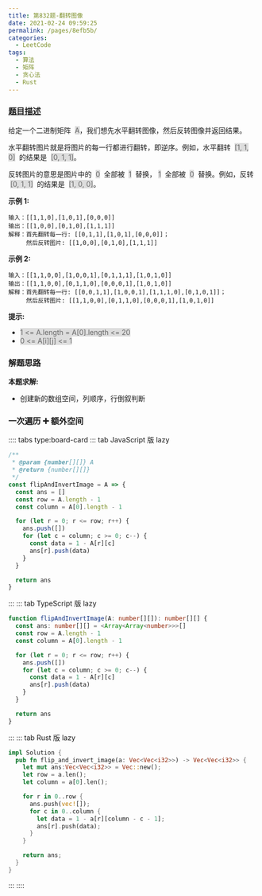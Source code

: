 ```yaml
---
title: 第832题-翻转图像
date: 2021-02-24 09:59:25
permalink: /pages/8efb5b/
categories:
  - LeetCode
tags:
  - 算法
  - 矩阵
  - 贪心法
  - Rust
---
```


### [题目描述](https://leetcode-cn.com/problems/flipping-an-image/)

给定一个二进制矩阵  <span style="background: #ddd; color: #666;">A</span>，我们想先水平翻转图像，然后反转图像并返回结果。

水平翻转图片就是将图片的每一行都进行翻转，即逆序。例如，水平翻转  <span style="background: #ddd; color: #666;">[1, 1, 0]</span>  的结果是  <span style="background: #ddd; color: #666;">[0, 1, 1]</span>。

反转图片的意思是图片中的  <span style="background: #ddd; color: #666;">0</span>  全部被  <span style="background: #ddd; color: #666;">1</span>  替换， <span style="background: #ddd; color: #666;">1</span>  全部被  <span style="background: #ddd; color: #666;">0</span>  替换。例如，反转  <span style="background: #ddd; color: #666;">[0, 1, 1]</span>  的结果是  <span style="background: #ddd; color: #666;">[1, 0, 0]</span>。

<!-- more -->

**示例 1:**

```
输入：[[1,1,0],[1,0,1],[0,0,0]]
输出：[[1,0,0],[0,1,0],[1,1,1]]
解释：首先翻转每一行: [[0,1,1],[1,0,1],[0,0,0]]；
     然后反转图片: [[1,0,0],[0,1,0],[1,1,1]]
```

**示例 2:**

```
输入：[[1,1,0,0],[1,0,0,1],[0,1,1,1],[1,0,1,0]]
输出：[[1,1,0,0],[0,1,1,0],[0,0,0,1],[1,0,1,0]]
解释：首先翻转每一行: [[0,0,1,1],[1,0,0,1],[1,1,1,0],[0,1,0,1]]；
     然后反转图片: [[1,1,0,0],[0,1,1,0],[0,0,0,1],[1,0,1,0]]
```

**提示:**

- <span style="background: #ddd; color: #666;">1 <= A.length = A[0].length <= 20</span>
- <span style="background: #ddd; color: #666;">0 <= A[i][j] <= 1</span>

### 解题思路

**本题求解:**

- 创建新的数组空间，列顺序，行倒叙判断

### 一次遍历 ➕ 额外空间

:::: tabs type:board-card
::: tab JavaScript 版 lazy

```JavaScript
/**
 * @param {number[][]} A
 * @return {number[][]}
 */
const flipAndInvertImage = A => {
  const ans = []
  const row = A.length - 1
  const column = A[0].length - 1

  for (let r = 0; r <= row; r++) {
    ans.push([])
    for (let c = column; c >= 0; c--) {
      const data = 1 - A[r][c]
      ans[r].push(data)
    }
  }

  return ans
}
```

:::
::: tab TypeScript 版 lazy

```TypeScript
function flipAndInvertImage(A: number[][]): number[][] {
  const ans: number[][] = <Array<Array<number>>>[]
  const row = A.length - 1
  const column = A[0].length - 1

  for (let r = 0; r <= row; r++) {
    ans.push([])
    for (let c = column; c >= 0; c--) {
      const data = 1 - A[r][c]
      ans[r].push(data)
    }
  }

  return ans
}
```

:::
::: tab Rust 版 lazy

```Rust
impl Solution {
  pub fn flip_and_invert_image(a: Vec<Vec<i32>>) -> Vec<Vec<i32>> {
    let mut ans:Vec<Vec<i32>> = Vec::new();
    let row = a.len();
    let column = a[0].len();

    for r in 0..row {
      ans.push(vec![]);
      for c in 0..column {
        let data = 1 - a[r][column - c - 1];
        ans[r].push(data);
      }
    }

    return ans;
  }
}
```

:::
::::
